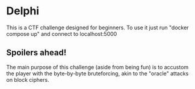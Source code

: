 # Delphi
This is a CTF challenge designed for beginners. To use it just run "docker compose up" and connect to localhost:5000
## Spoilers ahead!
The main purpose of this challenge (aside from being fun) is to accustom the player with the byte-by-byte bruteforcing, akin to the "oracle" attacks on block ciphers.
